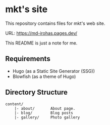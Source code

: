 # mkt's site

This repository contains files for mkt's web site.

URL: https://md-irohas.pages.dev/

This README is just a note for me.


## Requirements

- Hugo (as a Static Site Generator (SSG))
- Blowfish (as a theme of Hugo)


## Directory Structure

```
content/
    |- about/       About page.
    |- blog/        Blog posts
    |- gallery/     Photo gallery
```

